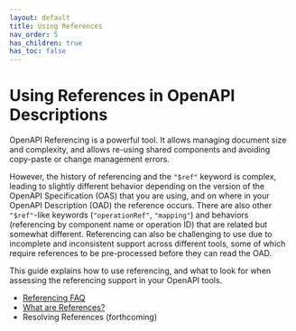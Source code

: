 ```yaml
---
layout: default
title: Using References
nav_order: 5
has_children: true
has_toc: false
---
```


# Using References in OpenAPI Descriptions

OpenAPI Referencing is a powerful tool.  It allows managing document size and complexity, and allows re-using shared components and avoiding copy-paste or change management errors.

However, the history of referencing and the `"$ref"` keyword is complex, leading to slightly different behavior depending on the version of the OpenAPI Specification (OAS) that you are using, and on where in your OpenAPI Description (OAD) the reference occurs.  There are also other `"$ref"`-like keywords (`"operationRef"`, `"mapping"`) and behaviors (referencing by component name or operation ID) that are related but somewhat different.  Referencing can also be challenging to use due to incomplete and inconsistent support across different tools, some of which require references to be pre-processed before they can read the OAD.

This guide explains how to use referencing, and what to look for when assessing the referencing support in your OpenAPI tools.

- [Referencing FAQ](faq)
- [What are References?](what)
- Resolving References (forthcoming)
